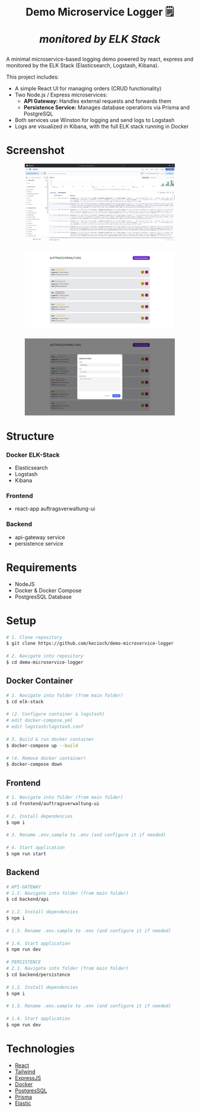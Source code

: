<h1 align="center">
  Demo Microservice Logger 🗒️
  <p style="font-style: italic ">monitored by ELK Stack</p>
</h1>

A minimal microservice-based logging demo powered by react, express and monitored by the ELK Stack (Elasticsearch, Logstash, Kibana).

This project includes:
- A simple React UI for managing orders (CRUD functionality)
- Two Node.js / Express microservices:
    - **API Gateway:** Handles external requests and forwards them
    - **Persistence Service:** Manages database operations via Prisma and PostgreSQL
- Both services use Winston for logging and send logs to Logstash
- Logs are visualized in Kibana, with the full ELK stack running in Docker


# Screenshot

<div align="center" style="display: flex; justify-content: center; flex-wrap: wrap; gap: 2em">
  <img src="./static/screenshot-elastic.png" width="80%" />
  <img src="./static/screenshot-ui.png" width="80%" />
  <img src="./static/screenshot-ui-add.png" width="80%" />
</div >

# Structure

### Docker ELK-Stack
- Elasticsearch
- Logstash
- Kibana
  
### Frontend
- react-app auftragsverwaltung-ui
  
### Backend
- api-gateway service
- persistence service 

# Requirements

- NodeJS
- Docker & Docker Compose
- PostgresSQL Database

# Setup

```bash
# 1. Clone repository
$ git clone https://github.com/kecioch/demo-microservice-logger

# 2. Navigate into repository
$ cd demo-microservice-logger
```

## Docker Container

```bash
# 1. Navigate into folder (from main folder)
$ cd elk-stack

# (2. Configure container & logstash)
# edit docker-compose.yml
# edit logstash/logstash.conf

# 3. Build & run docker container
$ docker-compose up --build

# (4. Remove docker container)
$ docker-compose down
```

## Frontend

```bash
# 1. Navigate into folder (from main folder)
$ cd frontend/auftragsverwaltung-ui

# 2. Install dependencies
$ npm i

# 3. Rename .env.sample to .env (and configure it if needed)

# 4. Start application
$ npm run start
```

## Backend

```bash
# API-GATEWAY
# 1.1. Navigate into folder (from main folder)
$ cd backend/api

# 1.2. Install dependencies
$ npm i

# 1.3. Rename .env.sample to .env (and configure it if needed)

# 1.4. Start application
$ npm run dev

# PERSISTENCE
# 2.1. Navigate into folder (from main folder)
$ cd backend/persistence

# 1.2. Install dependencies
$ npm i

# 1.3. Rename .env.sample to .env (and configure it if needed)

# 1.4. Start application
$ npm run dev
```

# Technologies

- [React](https://reactjs.org/)
- [Tailwind](https://tailwindcss.com/)
- [ExpressJS](https://expressjs.com/)
- [Docker](https://www.docker.com/)
- [PostgresSQL](https://www.postgresql.org/)
- [Prisma](https://www.prisma.io/)
- [Elastic](https://www.elastic.co/)
